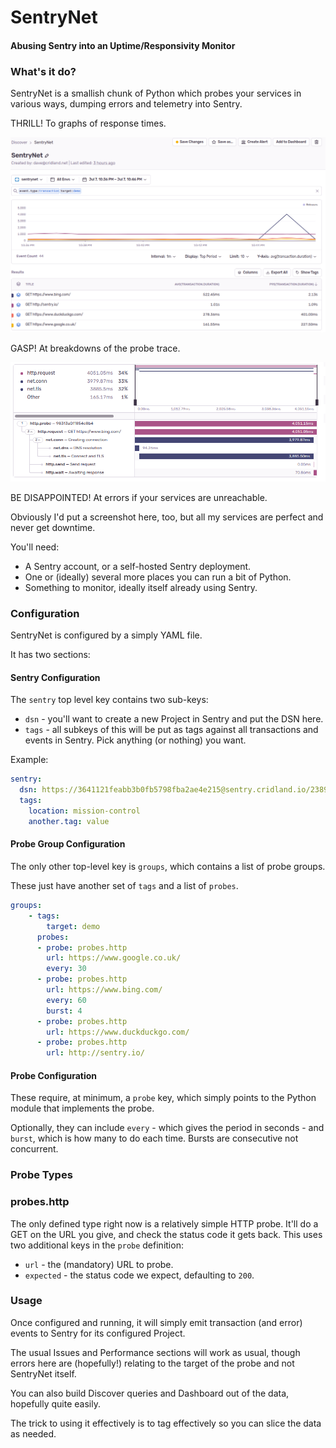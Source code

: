 # SentryNet
#### Abusing Sentry into an Uptime/Responsivity Monitor

### What's it do?

SentryNet is a smallish chunk of Python which probes your services in various ways, dumping errors and telemetry into Sentry.

THRILL! To graphs of response times.

![Screenshot of Discover graph](docs/images/discover.png)

GASP! At breakdowns of the probe trace.

![Screenshot of Trace](docs/images/trace.png)

BE DISAPPOINTED! At errors if your services are unreachable.

Obviously I'd put a screenshot here, too, but all my services are perfect and never get downtime.

You'll need:
* A Sentry account, or a self-hosted Sentry deployment.
* One or (ideally) several more places you can run a bit of Python.
* Something to monitor, ideally itself already using Sentry.

### Configuration

SentryNet is configured by a simply YAML file.

It has two sections:

#### Sentry Configuration

The `sentry` top level key contains two sub-keys:
* `dsn` - you'll want to create a new Project in Sentry and put the DSN here.
* `tags` - all subkeys of this will be put as tags against all transactions and events in Sentry. Pick anything (or nothing) you want.

Example:
```yaml
sentry:
  dsn: https://3641121feabb3b0fb5798fba2ae4e215@sentry.cridland.io/238947
  tags:
    location: mission-control
    another.tag: value
```

#### Probe Group Configuration

The only other top-level key is `groups`, which contains a list of probe groups.

These just have another set of `tags` and a list of `probes`.

```yaml
groups:
    - tags:
        target: demo
      probes:
      - probe: probes.http
        url: https://www.google.co.uk/
        every: 30
      - probe: probes.http
        url: https://www.bing.com/
        every: 60
        burst: 4
      - probe: probes.http
        url: https://www.duckduckgo.com/
      - probe: probes.http
        url: http://sentry.io/
```

#### Probe Configuration

These require, at minimum, a `probe` key, which simply points to the Python module that implements the probe.

Optionally, they can include `every` - which gives the period in seconds - and `burst`, which is how many to do  each time. Bursts are consecutive not concurrent.

### Probe Types

### probes.http

The only defined type right now is a relatively simple HTTP probe. It'll do a GET on the URL you give, and check the status code it gets back. This uses two additional keys in the `probe` definition:

* `url` - the (mandatory) URL to probe.
* `expected` - the status code we expect, defaulting to `200`.

### Usage

Once configured and running, it will simply emit transaction (and error) events to Sentry for its configured Project.

The usual Issues and Performance sections will work as usual, though errors here are (hopefully!) relating to the target of the probe and not SentryNet itself.

You can also build Discover queries and Dashboard out of the data, hopefully quite easily.

The trick to using it effectively is to tag effectively so you can slice the data as needed.
